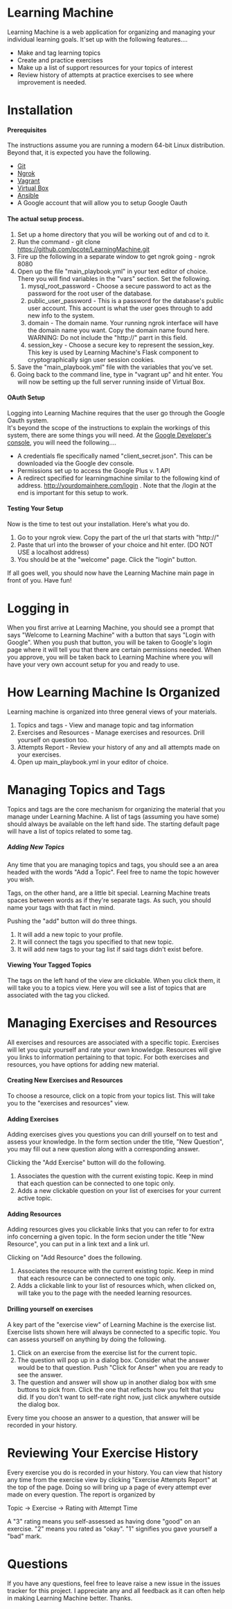 Learning Machine
================

Learning Machine is a web application for organizing and managing your individual learning goals.
It'set up with the following features....

* Make and tag learning topics
* Create and practice exercises
* Make up a list of support resources for your topics of interest
* Review history of attempts at practice exercises to see where improvement is needed.

Installation
============

#### Prerequisites

The instructions assume you are running a modern 64-bit Linux distribution.  Beyond that, it is expected you have the following.

* [Git](https://git-scm.com/)
* [Ngrok](https://ngrok.com/)
* [Vagrant](https://www.vagrantup.com/)
* [Virtual Box](https://www.virtualbox.org/wiki/Downloads)
* [Ansible](https://www.ansible.com/)
* A Google account that will allow you to setup Google Oauth

#### The actual setup process.
1.  Set up a home directory that you will be working out of and cd to it.
2.  Run the command - git clone https://github.com/pcote/LearningMachine.git
3.  Fire up the following in a separate window to get ngrok going - ngrok 8080
4.  Open up the file "main_playbook.yml" in your text editor of choice.  There you will find variables in the "vars" section.  Set the following.
    1.  mysql_root_password - Choose a secure password to act as the password for the root user of the database.
    2.  public_user_password - This is a password for the database's public user account.  This account is what the user goes through to add new info to the system.
    3.  domain - The domain name.  Your running ngrok interface will have the domain name you want.  Copy the domain name found here.  WARNING: Do not include the "http://" parrt in this field.
    4.  session_key - Choose a secure key to represent the session_key.  This key is used by Learning Machine's Flask component to cryptographically sign user session cookies.
5.  Save the "main_playbook.yml" file with the variables that you've set.
6.  Going back to the command line, type in "vagrant up" and hit enter.  You will now be setting up the full server running inside of Virtual Box.

#### OAuth Setup
Logging into Learning Machine requires that the user go through the Google Oauth system.  
It's beyond the scope of the instructions to explain the workings of this system, there are some things you will need. 
At the [Google Developer's console](https://console.developers.google.com), you will need the following....

* A credentials fle specifically named "client_secret.json".  This can be downloaded via the Google dev console.
* Permissions set up to access the Google Plus v. 1 API
* A redirect specified for learningmachine similar to the following kind of address. http://yourdomainhere.com/login . Note that the /login at the end is important for this setup to work.


#### Testing Your Setup

Now is the time to test out your installation.  Here's what you do.

1. Go to your ngrok view.  Copy the part of the url that starts with "http://"
2. Paste that url into the browser of your choice and hit enter.  (DO NOT USE a localhost address)
3. You should be at the "welcome" page.  Click the "login" button.

If all goes well, you should now have the Learning Machine main page in front of you.  Have fun!

Logging in
===========
When you first arrive at Learning Machine, you should see a prompt that says "Welcome to Learning Machine" with a button that says "Login with Google".  When you push that button, you will be taken to Google's login page where it will tell you that there are certain permissions needed.  When you approve, you will be taken back to Learning Machine where you will have your very own account setup for you and ready to use.

How Learning Machine Is Organized
=================================
Learning machine is organized into three general views of your materials.
1.  Topics and tags - View and manage topic and tag information
2.  Exercises and Resources - Manage exercises and resources.  Drill yourself on question too.
3.  Attempts Report - Review your history of any and all attempts made on your exercises.
4.  Open up main_playbook.yml in your editor of choice.

Managing Topics and Tags
========================
Topics and tags are the core mechanism for organizing the material that you manage under Learning Machine.  A list of tags (assuming you have some) should always be available on the left hand side.  The starting default page will have a list of topics related to some tag.

##### Adding New Topics
Any time that you are managing topics and tags, you should see a an area headed with the words "Add a Topic".  Feel free to name the topic however you wish.

Tags, on the other hand, are a little bit special.  Learning Machine treats spaces between words as if they're separate tags.  As such, you should name your tags with that fact in mind.

Pushing the "add" button will do three things.
1.  It will add a new topic to your profile.
2.  It will connect the tags you specified to that new topic.
3.  It will add new tags to your tag list if said tags didn't exist before.

#### Viewing Your Tagged Topics
The tags on the left hand of the view are clickable.  When you click them, it will take you to a topics view.  Here you will see a list of topics that are associated with the tag you clicked.

Managing Exercises and Resources
================================
All exercises and resources are associated with a specific topic.  Exercises will let you quiz yourself and rate your own knowledge.  Resources will give you links to information pertaining to that topic.  For both exercises and resources, you have options for adding new material.

#### Creating New Exercises and Resources
To choose a resource, click on a topic from your topics list.  This will take you to the "exercises and resources" view.

#### Adding Exercises
Adding exercises gives you questions you can drill yourself on to test and assess your knowledge.  In the form section under the title, "New Question", you may fill out a new question along with a corresponding answer.

Clicking the "Add Exercise" button will do the following.
1.  Associates the question with the current existing topic.  Keep in mind that each question can be connected to one topic only.
2.  Adds a new clickable question on your list of exercises for your current active topic.

#### Adding Resources
Adding resources gives you clickable links that you can refer to for extra info concerning a given topic.  In the form secion under the title "New Resource", you can put in a link text and a link url.

Clicking on "Add Resource" does the following.
1.  Associates the resource with the current existing topic.  Keep in mind that each resource can be connected to one topic only.
2.  Adds a clickable link to your list of resources which, when clicked on, will take you to the page with the needed learning resources.

#### Drilling yourself on exercises

A key part of the "exercise view" of Learning Machine is the exercise list.  Exercise lists shown here will always be connected to a specific topic.  You can assess yourself on anything by doing the following.

1.  Click on an exercise from the exercise list for the current topic.
2.  The question will pop up in a dialog box.  Consider what the answer would be to that question.  Push "Click for Anser" when you are ready to see the answer.
3.  The question and answer will show up in another dialog box with sme buttons to pick from.  Click the one that reflects how you felt that you did.  If you don't want to self-rate right now, just click anywhere outside the dialog box.

Every time you choose an answer to a question, that answer will be recorded in your history.

Reviewing Your Exercise History
===============================

Every exercise you do is recorded in your history.  You can view that history any time from the exercise view by clicking "Exercise Attempts Report" at the top of the page.  Doing so will bring up a page of every attempt ever made on every question.  The report is organized by

Topic -> Exercise -> Rating with Attempt Time

A "3" rating means you self-assessed as having done "good" on an exercise.  "2" means you rated as "okay".  "1" signifies you gave yourself a "bad" mark.

Questions
=========
If you have any questions, feel free to leave raise a new issue in the issues tracker for this project.  I appreciate any and all feedback as it can often help in making Learning Machine better.  Thanks.

